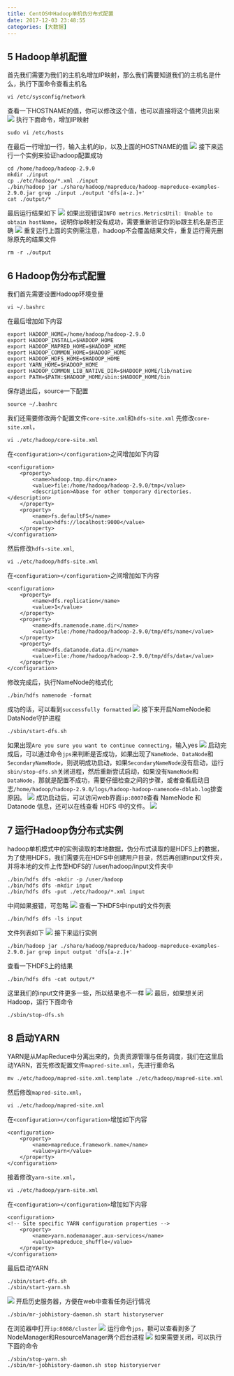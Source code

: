 ```yaml
---
title: CentOS中Hadoop单机伪分布式配置
date: 2017-12-03 23:48:55
categories: [大数据]
---
```


## 5 Hadoop单机配置

首先我们需要为我们的主机名增加IP映射，那么我们需要知道我们的主机名是什么，执行下面命令查看主机名
```
vi /etc/sysconfig/network
```
查看一下HOSTNAME的值，你可以修改这个值，也可以直接将这个值拷贝出来
![](http://p06qbh638.bkt.clouddn.com/hostname.png)
执行下面命令，增加IP映射
```
sudo vi /etc/hosts
```
在最后一行增加一行，输入主机的ip，以及上面的HOSTNAME的值
![](http://p06qbh638.bkt.clouddn.com/ip%E6%98%A0%E5%B0%84.png)
接下来运行一个实例来验证hadoop配置成功
```
cd /home/hadoop/hadoop-2.9.0
mkdir ./input
cp ./etc/hadoop/*.xml ./input
./bin/hadoop jar ./share/hadoop/mapreduce/hadoop-mapreduce-examples-2.9.0.jar grep ./input ./output 'dfs[a-z.]+'
cat ./output/*
```
最后运行结果如下
![](http://p06qbh638.bkt.clouddn.com/grepoutput.png)
如果出现错误`INFO metrics.MetricsUtil: Unable to obtain hostName`，说明你ip映射没有成功，需要重新验证你的ip跟主机名是否正确
![](http://p06qbh638.bkt.clouddn.com/unableobtain.png)
重复运行上面的实例需注意，hadoop不会覆盖结果文件，重复运行需先删除原先的结果文件
```
rm -r ./output
```

## 6 Hadoop伪分布式配置

我们首先需要设置Hadoop环境变量
```
vi ~/.bashrc
```
在最后增加如下内容
```
export HADOOP_HOME=/home/hadoop/hadoop-2.9.0
export HADOOP_INSTALL=$HADOOP_HOME
export HADOOP_MAPRED_HOME=$HADOOP_HOME
export HADOOP_COMMON_HOME=$HADOOP_HOME
export HADOOP_HDFS_HOME=$HADOOP_HOME
export YARN_HOME=$HADOOP_HOME
export HADOOP_COMMON_LIB_NATIVE_DIR=$HADOOP_HOME/lib/native
export PATH=$PATH:$HADOOP_HOME/sbin:$HADOOP_HOME/bin
```
保存退出后，source一下配置
```
source ~/.bashrc
```
我们还需要修改两个配置文件`core-site.xml`和`hdfs-site.xml`
先修改`core-site.xml`，
```
vi ./etc/hadoop/core-site.xml
```
在`<configuration></configuration>`之间增加如下内容
```
<configuration>
    <property>
        <name>hadoop.tmp.dir</name>
        <value>file:/home/hadoop/hadoop-2.9.0/tmp</value>
        <description>Abase for other temporary directories.</description>
    </property>
    <property>
        <name>fs.defaultFS</name>
        <value>hdfs://localhost:9000</value>
    </property>
</configuration>
```
然后修改`hdfs-site.xml`,
```
vi ./etc/hadoop/hdfs-site.xml
```
在`<configuration></configuration>`之间增加如下内容
```
<configuration>
    <property>
        <name>dfs.replication</name>
        <value>1</value>
    </property>
    <property>
        <name>dfs.namenode.name.dir</name>
        <value>file:/home/hadoop/hadoop-2.9.0/tmp/dfs/name</value>
    </property>
    <property>
        <name>dfs.datanode.data.dir</name>
        <value>file:/home/hadoop/hadoop-2.9.0/tmp/dfs/data</value>
    </property>
</configuration>
```
修改完成后，执行NameNode的格式化
```
./bin/hdfs namenode -format
```
成功的话，可以看到`successfully formatted`
![](http://p06qbh638.bkt.clouddn.com/successfullyformatted.png)
接下来开启NameNode和DataNode守护进程
```
./sbin/start-dfs.sh
```
如果出现`Are you sure you want to continue connecting`，输入yes
![](http://p06qbh638.bkt.clouddn.com/datanode.png)
启动完成后，可以通过命令`jps`来判断是否成功，如果出现了`NameNode`、`DataNode`和`SecondaryNameNode`，则说明成功启动，如果`SecondaryNameNode`没有启动，运行`sbin/stop-dfs.sh`关闭进程，然后重新尝试启动，如果没有`NameNode`和`DataNode`，那就是配置不成功，需要仔细检查之间的步骤，或者查看启动日志`/home/hadoop/hadoop-2.9.0/logs/hadoop-hadoop-namenode-dblab.log`排查原因。
![](http://p06qbh638.bkt.clouddn.com/jps.png)
成功启动后，可以访问web界面`ip:80070`查看 NameNode 和 Datanode 信息，还可以在线查看 HDFS 中的文件。
![](http://p06qbh638.bkt.clouddn.com/web.png)

## 7 运行Hadoop伪分布式实例

hadoop单机模式中的实例读取的本地数据，伪分布式读取的是HDFS上的数据，为了使用HDFS，我们需要先在HDFS中创建用户目录，然后再创建input文件夹，并将本地的文件上传至HDFS的`/user/hadoop/input文件夹中
```
./bin/hdfs dfs -mkdir -p /user/hadoop
./bin/hdfs dfs -mkdir input
./bin/hdfs dfs -put ./etc/hadoop/*.xml input
```
中间如果报错，可忽略
![](http://p06qbh638.bkt.clouddn.com/catuch.png)
查看一下HDFS中input的文件列表
```
./bin/hdfs dfs -ls input
```
文件列表如下
![](http://p06qbh638.bkt.clouddn.com/inputfile.png)
接下来运行实例
```
./bin/hadoop jar ./share/hadoop/mapreduce/hadoop-mapreduce-examples-2.9.0.jar grep input output 'dfs[a-z.]+'
```
查看一下HDFS上的结果
```
./bin/hdfs dfs -cat output/*
```
这里我们的input文件更多一些，所以结果也不一样
![](http://p06qbh638.bkt.clouddn.com/hdfsresult.png)
最后，如果想关闭Hadoop，运行下面命令
```
./sbin/stop-dfs.sh
```

## 8 启动YARN

YARN是从MapReduce中分离出来的，负责资源管理与任务调度，我们在这里启动YARN，首先修改配置文件`mapred-site.xml`，先进行重命名
```
mv ./etc/hadoop/mapred-site.xml.template ./etc/hadoop/mapred-site.xml
```
然后修改`mapred-site.xml`，
```
vi ./etc/hadoop/mapred-site.xml
```
在`<configuration></configuration>`增加如下内容
```
<configuration>
    <property>
        <name>mapreduce.framework.name</name>
        <value>yarn</value>
    </property>
</configuration>
```
接着修改`yarn-site.xml`，
```
vi ./etc/hadoop/yarn-site.xml
```
在`<configuration></configuration>`增加如下内容
```
<configuration>
<!-- Site specific YARN configuration properties -->
    <property>
        <name>yarn.nodemanager.aux-services</name>
        <value>mapreduce_shuffle</value>
    </property>
</configuration>
```
最后启动YARN
```
./sbin/start-dfs.sh
./sbin/start-yarn.sh
```
![](http://p06qbh638.bkt.clouddn.com/yarnstart.png)
开启历史服务器，方便在web中查看任务运行情况
```
./sbin/mr-jobhistory-daemon.sh start historyserver
```
在浏览器中打开`ip:8088/cluster`
![](http://p06qbh638.bkt.clouddn.com/hadoopcluster.png)
运行命令`jps`，额可以查看到多了NodeManager和ResourceManager两个后台进程
![](http://p06qbh638.bkt.clouddn.com/jpscluster.png)
如果需要关闭，可以执行下面的命令
```
./sbin/stop-yarn.sh
./sbin/mr-jobhistory-daemon.sh stop historyserver
```